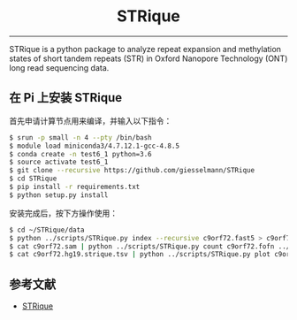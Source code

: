 # <center>STRique</center>

---------

STRique is a python package to analyze repeat expansion and methylation states of short tandem repeats (STR) in Oxford Nanopore Technology (ONT) long read sequencing data.

## 在 Pi 上安装 STRique

首先申请计算节点用来编译，并输入以下指令：

```bash
$ srun -p small -n 4 --pty /bin/bash
$ module load miniconda3/4.7.12.1-gcc-4.8.5
$ conda create -n test6_1 python=3.6
$ source activate test6_1
$ git clone --recursive https://github.com/giesselmann/STRique
$ cd STRique
$ pip install -r requirements.txt
$ python setup.py install
```

安装完成后，按下方操作使用：

```bash
$ cd ~/STRique/data
$ python ../scripts/STRique.py index --recursive c9orf72.fast5 > c9orf72.fofn
$ cat c9orf72.sam | python ../scripts/STRique.py count c9orf72.fofn ../models/r9_4_450bps.model ../configs/repeat_config.tsv > c9orf72.hg19.strique.tsv
$ cat c9orf72.hg19.strique.tsv | python ../scripts/STRique.py plot c9orf72.fofn --output c9orf72.pdf --format pdf
```

## 参考文献

- [STRique](https://strique.readthedocs.io/en/latest/installation/src/)
